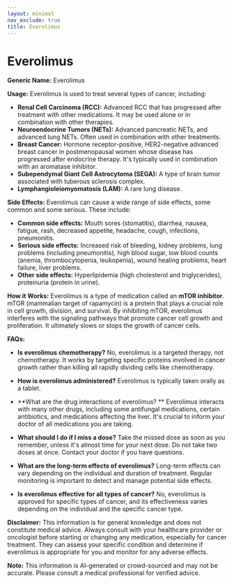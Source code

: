 ```yaml
---
layout: minimal
nav_exclude: true
title: Everolimus
---
```


# Everolimus

**Generic Name:** Everolimus

**Usage:** Everolimus is used to treat several types of cancer, including:

* **Renal Cell Carcinoma (RCC):**  Advanced RCC that has progressed after treatment with other medications.  It may be used alone or in combination with other therapies.
* **Neuroendocrine Tumors (NETs):** Advanced pancreatic NETs, and advanced lung NETs.  Often used in combination with other treatments.
* **Breast Cancer:**  Hormone receptor-positive, HER2-negative advanced breast cancer in postmenopausal women whose disease has progressed after endocrine therapy.  It's typically used in combination with an aromatase inhibitor.
* **Subependymal Giant Cell Astrocytoma (SEGA):** A type of brain tumor associated with tuberous sclerosis complex.
* **Lymphangioleiomyomatosis (LAM):** A rare lung disease.


**Side Effects:** Everolimus can cause a wide range of side effects, some common and some serious.  These include:

* **Common side effects:**  Mouth sores (stomatitis), diarrhea, nausea, fatigue, rash, decreased appetite,  headache, cough, infections, pneumonitis.
* **Serious side effects:**  Increased risk of bleeding, kidney problems, lung problems (including pneumonitis),  high blood sugar, low blood counts (anemia, thrombocytopenia, leukopenia), wound healing problems, heart failure, liver problems.
* **Other side effects:**  Hyperlipidemia (high cholesterol and triglycerides),  proteinuria (protein in urine).


**How it Works:** Everolimus is a type of medication called an **mTOR inhibitor**.  mTOR (mammalian target of rapamycin) is a protein that plays a crucial role in cell growth, division, and survival. By inhibiting mTOR, everolimus interferes with the signaling pathways that promote cancer cell growth and proliferation.  It ultimately slows or stops the growth of cancer cells.


**FAQs:**

* **Is everolimus chemotherapy?** No, everolimus is a targeted therapy, not chemotherapy.  It works by targeting specific proteins involved in cancer growth rather than killing all rapidly dividing cells like chemotherapy.

* **How is everolimus administered?** Everolimus is typically taken orally as a tablet.

* **What are the drug interactions of everolimus? ** Everolimus interacts with many other drugs, including some antifungal medications,  certain antibiotics, and medications affecting the liver.  It's crucial to inform your doctor of all medications you are taking.

* **What should I do if I miss a dose?** Take the missed dose as soon as you remember, unless it's almost time for your next dose.  Do not take two doses at once. Contact your doctor if you have questions.

* **What are the long-term effects of everolimus?** Long-term effects can vary depending on the individual and duration of treatment.  Regular monitoring is important to detect and manage potential side effects.

* **Is everolimus effective for all types of cancer?** No, everolimus is approved for specific types of cancer, and its effectiveness varies depending on the individual and the specific cancer type.

**Disclaimer:** This information is for general knowledge and does not constitute medical advice. Always consult with your healthcare provider or oncologist before starting or changing any medication, especially for cancer treatment.  They can assess your specific condition and determine if everolimus is appropriate for you and monitor for any adverse effects.


**Note:** This information is AI-generated or crowd-sourced and may not be accurate. Please consult a medical professional for verified advice.